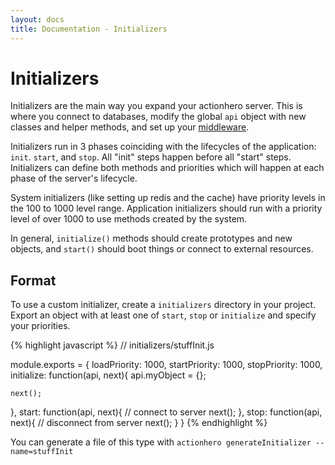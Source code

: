 ```yaml
---
layout: docs
title: Documentation - Initializers
---
```


# Initializers

Initializers are the main way you expand your actionhero server.  This is where you connect to databases, modify the global `api` object with new classes and helper methods, and set up your [middleware](/docs/core/middleware.html).

Initializers run in 3 phases coinciding with the lifecycles of the application: `init`. `start`, and `stop`.  All "init" steps happen before all "start" steps.  Initializers can define both methods and priorities which will happen at each phase of the server's lifecycle.

System initializers (like setting up redis and the cache) have priority levels in the 100 to 1000 level range.  Application initializers should run with a priority level of over 1000 to use methods created by the system.

In general, `initialize()` methods should create prototypes and new objects, and `start()` should boot things or connect to external resources.

## Format

To use a custom initializer, create a `initializers` directory in your project. Export an object with at least one of `start`, `stop` or `initialize` and specify your priorities.

{% highlight javascript %}
// initializers/stuffInit.js

module.exports = {
  loadPriority:  1000,
  startPriority: 1000,
  stopPriority:  1000,
  initialize: function(api, next){
    api.myObject = {};

    next();
  },
  start: function(api, next){
    // connect to server
    next();
  },
  stop: function(api, next){
    // disconnect from server
    next();
  }
}
{% endhighlight %}

You can generate a file of this type with `actionhero generateInitializer --name=stuffInit`
